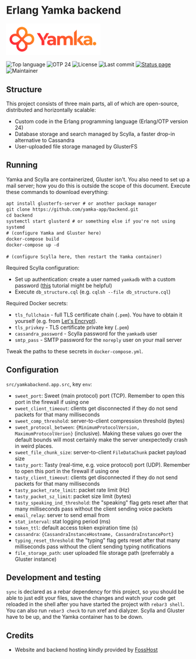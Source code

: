 # Erlang Yamka backend

<img src="promo/logo_color_on_transparency.png" alt="yamka logo" width="256">

![Top language](https://img.shields.io/github/languages/top/yamka-app/backend)
![OTP 24](https://img.shields.io/badge/OTP%20version-24-red)
![License](https://img.shields.io/github/license/yamka-app/backend)
![Last commit](https://img.shields.io/github/last-commit/yamka-app/backend)
[![Status page](https://img.shields.io/badge/status%20page-click-brightgreen)](https://stats.uptimerobot.com/KEwr3uqnEB)
![Maintainer](https://img.shields.io/badge/maintainer-portasynthinca3-ff69b4)

## Structure
This project consists of three main parts, all of which are open-source, distributed and horizontally scalable:
  - Custom code in the Erlang programming language (Erlang/OTP version 24)
  - Database storage and search managed by Scylla, a faster drop-in alternative to Cassandra
  - User-uploaded file storage managed by GlusterFS

## Running
Yamka and Scylla are containerized, Gluster isn't. You also need to set up a mail server; how you do this is outside the scope of this document. Execute these commands to download everything:
```
apt install glusterfs-server # or another package manager
git clone https://github.com/yamka-app/backend.git
cd backend
systemctl start glusterd # or something else if you're not using systemd
# (configure Yamka and Gluster here)
docker-compose build
docker-compose up -d

# (configure Scylla here, then restart the Yamka container)
```

Required Scylla configuration:
  - Set up authentication: create a user named `yamkadb` with a custom password ([this](https://docs.datastax.com/en/cassandra-oss/3.0/cassandra/configuration/secureConfigNativeAuth.html) tutorial might be helpful)
  - Execute `db_structure.cql` (e.g. `cqlsh --file db_structure.cql`)

Required Docker secrets:
  - `tls_fullchain` - full TLS certificate chain (`.pem`). You have to obtain it yourself (e.g. from [Let's Encrypt](https://letsencrypt.org/)).
  - `tls_privkey` - TLS certificate private key (`.pem`)
  - `cassandra_password` - Scylla password for the `yamkadb` user
  - `smtp_pass` - SMTP password for the `noreply` user on your mail server

Tweak the paths to these secrets in `docker-compose.yml`.

## Configuration
`src/yamkabackend.app.src`, key `env`:
  - `sweet_port`: Sweet (main protocol) port (TCP). Remember to open this port in the firewall if using one
  - `sweet_client_timeout`: clients get disconnected if they do not send packets for that many milliseconds
  - `sweet_comp_threshold`: server-to-client compression threshold (bytes)
  - `sweet_protocol_between`: `{MinimumProtocolVersion, MaximumProtocolVerion}` (inclusive). Making these values go over the default bounds will most certainly make the server unexpectedly crash in weird places.
  - `sweet_file_chunk_size`: server-to-client `FileDataChunk` packet payload size
  - `tasty_port`: Tasty (real-time, e.g. voice protocol) port (UDP). Remember to open this port in the firewall if using one
  - `tasty_client_timeout`: clients get disconnected if they do not send packets for that many milliseconds
  - `tasty_packet_rate_limit`: packet rate limit (Hz)
  - `tasty_packet_sz_limit`: packet size limit (bytes)
  - `tasty_speaking_ind_threshold`: the "speaking" flag gets reset after that many milliseconds pass without the client sending voice
  packets
  - `email_relay`: server to send email from
  - `stat_interval`: stat logging period (ms)
  - `token_ttl`: default access token expiration time (s)
  - `cassandra`: `{CassandraInstanceHostname, CassandraInstancePort}`
  - `typing_reset_threshold`: the "typing" flag gets reset after that many milliseconds pass without the client sending typing notifications
  - `file_storage_path`: user uploaded file storage path (preferrably a Gluster instance)

## Development and testing
`sync` is declared as a rebar dependency for this project, so you should be able to just edit your files, save the changes and watch your code get reloaded in the shell after you have started the project with `rebar3 shell`. You can also run `rebar3 check` to run xref and dialyzer. Scylla and Gluster have to be up, and the Yamka container has to be down.

## Credits
  - Website and backend hosting kindly provided by [FossHost](https://fosshost.org)